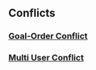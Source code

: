 ## Conflicts
 ### [Goal-Order Conflict](Goal_Order_Conflict.md)
 ### [Multi User Conflict](Multi_User_Conflict.md)
